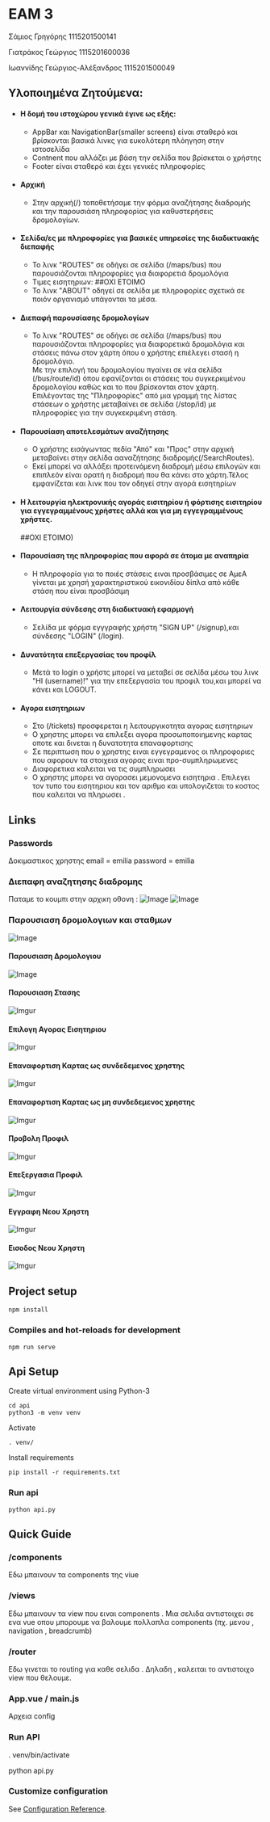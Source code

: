 # EAM 3
Σάμιος Γρηγόρης 1115201500141 

Γιατράκος  Γεώργιος 1115201600036

Ιωαννίδης Γεώργιος-Αλέξανδρος 1115201500049

## Υλοποιημένα Ζητούμενα:
- #### Η δομή του ιστοχώρου γενικά  έγινε ως εξής:
    - AppBar και NavigationBar(smaller screens) είναι σταθερό και βρίσκονται βασικά λινκς για ευκολότερη πλόηγηση στην ιστοσελίδα
    - Contnent που αλλάζει με βάση την σελίδα που βρίσκεται ο χρήστης
    - Footer είναι σταθερό και έχει γενικές πληροφορίες 

- #### Αρχική
    - Στην αρχική(/) τοποθετήσαμε την φόρμα αναζήτησης διαδρομής και την παρουσιάση πληροφορίας για καθυστερήσεις δρομολογίων.
    
- #### Σελίδα/ες με πληροφορίες για βασικές υπηρεσίες της διαδικτυακής διεπαφής
    - Το λινκ "ROUTES" σε οδήγει σε σελίδα (/maps/bus) που παρουσιάζονται πληροφορίες για διαφορετιά δρομολόγια
    - Τιμες εισητηριων: 
    ##ΟΧΙ ΕΤΟΙΜΟ 
    - Το λινκ "ABOUT" οδηγεί σε σελίδα με πληροφορίες σχετικά σε ποιόν οργανισμό υπάγονται τα μέσα.
- #### Διεπαφή παρουσίασης δρομολογίων   
    - Το λινκ "ROUTES" σε οδήγει σε σελίδα (/maps/bus) που παρουσιάζονται πληροφορίες για διαφορετικά δρομολόγια και στάσεις πάνω στον χάρτη όπου ο χρήστης επιέλεγει στασή η δρομολόγιο.<br/>
    Με την επιλογή του δρομολογίου πγαίνει σε νέα σελίδα (/bus/route/id) όπου εφανίζονται οι στάσεις του συγκερκιμένου δρομολογίου καθώς και το που βρίσκονται στον χάρτη.<br/>
     Επιλέγοντας της "Πληροφορίες" από μια γραμμή της λίστας στάσεων ο χρήστης μεταβαίνει σε σελίδα (/stop/id) με πληροφορίες για την συγκεκριμένη στάση. 
- #### Παρουσίαση αποτελεσμάτων αναζήτησης
    - Ο χρήστης εισάγωντας πεδία "Από" και "Προς" στην αρχική  μεταβαίνει στην σελίδα ααναζήτησης διαδρομής(/SearchRoutes).<br/>
    - Εκεί μπορεί να αλλάξει προτεινόμενη διαδρομή μέσω επιλογών και επιπλεόν είναι ορατή η διαδρομή που θα κάνει στο χάρτη.Τέλος εμφανίζεται και λινκ που τον οδηγεί στην αγορά εισητηρίων
 - #### Η λειτουργία ηλεκτρονικής αγοράς εισιτηρίου ή φόρτισης εισιτηρίου για εγγεγραμμένους χρήστες αλλά και για μη εγγεγραμμένους χρήστες.
      ##ΟΧΙ ΕΤΟΙΜΟ)
- #### Παρουσίαση της πληροφορίας που αφορά σε άτομα με αναπηρία
    - Η πληροφορία για το ποιές στάσεις ειναι προσβάσιμες σε ΑμεΑ  γίνεται με χρησή χαρακτηριστικού εικονιδίου δίπλα από κάθε στάση που είναι προσβάσιμη
- #### Λειτουργία σύνδεσης στη διαδικτυακή εφαρμογή
    - Σελίδα με φόρμα εγγγραφής χρήστη "SIGN UP" (/signup),και σύνδεσης "LOGIN" (/login).
- #### Δυνατότητα επεξεργασίας του προφίλ
    - Μετά το login ο χρήστς μπορεί να μεταβεί σε σελίδα μέσω του λινκ "HI (username)!" για την επεξεργασία του προφιλ του,και μπορεί να κάνει και LOGOUT.  
- #### Αγορα εισητηριων
    - Στο (/tickets) προσφερεται η λειτουργικοτητα αγορας εισητηριων 
    - Ο χρηστης μπορει να επιλεξει αγορα προσωποποιημενης καρτας οποτε και δινεται η δυνατοτητα επαναφορτισης
    - Σε περιπτωση που ο χρηστης ειναι εγγεγραμενος οι πληροφοριες που αφορουν τα στοιχεια αγορας ειναι προ-συμπληρωμενες
    - Διαφορετικα καλειται να τις συμπληρωσει
    - Ο χρηστης μπορει να αγορασει μεμονομενα εισητηρια . Επιλεγει τον τυπο του εισητηριου και τον αριθμο και υπολογιζεται         το κοστος που καλειται να πληρωσει .

## Links

### Passwords

Δοκιμαστικος χρηστης email = emilia password = emilia

### Διεπαφη αναζητησης διαδρομης

Παταμε το κουμπι στην αρχικη οθονη :
![Image](https://i.imgur.com/y9Wv108.png)
![Image](https://i.imgur.com/0SwP4HM.png)

### Παρουσιαση δρομολογιων και σταθμων

![Image](https://i.imgur.com/BFudxeA.png)

#### Παρουσιαση Δρομολογιου

![Image](https://i.imgur.com/O9CQKFF.png)

#### Παρουσιαση Στασης

![Imgur](https://i.imgur.com/hNAf6Ac.png)

#### Επιλογη Αγορας Εισητηριου

![Imgur](https://i.imgur.com/TmbHJ01.png)

#### Επαναφορτιση Καρτας ως συνδεδεμενος χρηστης

![Imgur](https://i.imgur.com/lVRjTkL.png)

#### Επαναφορτιση Καρτας ως μη συνδεδεμενος χρηστης

![Imgur](https://i.imgur.com/6ORoNyF.png)

#### Προβολη Προφιλ

![Imgur](https://i.imgur.com/uA7QooG.png)

#### Επεξεργασια Προφιλ

![Imgur](https://i.imgur.com/qI2bcJr.png)

#### Εγγραφη Νεου Χρηστη

![Imgur](https://i.imgur.com/Ukiovvn.png)

#### Εισοδος Νεου Χρηστη

![Imgur](https://i.imgur.com/uubr20g.png)


## Project setup
```
npm install
```

### Compiles and hot-reloads for development
```
npm run serve
```

## Api Setup
Create virtual environment using Python-3
```
cd api
python3 -m venv venv
```

Activate 
```
. venv/
```

Install requirements
```
pip install -r requirements.txt
```

### Run api
```
python api.py
```

## Quick Guide

### /components

Εδω μπαινουν τα components της viue

### /views

Εδω μπαινουν τα view που ειναι components . Μια σελιδα αντιστοιχει σε ενα vue
οπου μπορουμε να βαλουμε πολλαπλα components (πχ. μενου , navigation , breadcrumb)

### /router

Εδω γινεται το routing για καθε σελιδα . Δηλαδη , καλειται το αντιστοιχο view που θελουμε.

### App.vue / main.js

Αρχεια config

### Run API
. venv/bin/activate

python api.py


### Customize configuration
See [Configuration Reference](https://cli.vuejs.org/config/).
